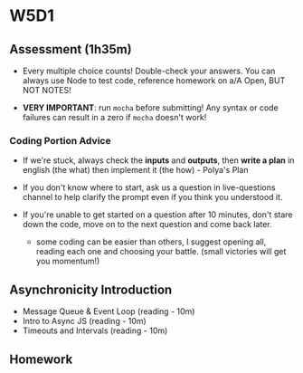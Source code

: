 # W5D1

## Assessment (1h35m)
- Every multiple choice counts! Double-check your answers. You can always use Node to test code, reference homework on a/A Open, BUT NOT NOTES! 

- **VERY IMPORTANT**: run `mocha` before submitting! Any syntax or code failures can result in a zero if `mocha` doesn't work!
  
### Coding Portion Advice
- If we're stuck, always check the **inputs** and **outputs**, then **write a plan** in english (the what) then implement it (the how) - Polya's Plan

- If you don't know where to start, ask us a question in live-questions channel to help clarify the prompt even if you think you understood it.

- If you're unable to get started on a question after 10 minutes, don't stare down the code, move on to the next question and come back later.  
  - some coding can be easier than others, I suggest opening all, reading each one and choosing your battle. (small victories will get you momentum!)


## Asynchronicity Introduction
- Message Queue & Event Loop (reading - 10m)
- Intro to Async JS (reading - 10m)
- Timeouts and Intervals (reading - 10m)

## Homework
